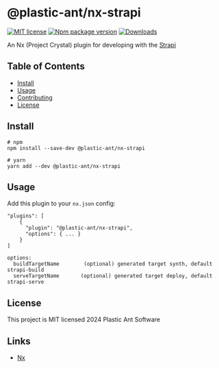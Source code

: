 # @plastic-ant/nx-strapi

[![MIT license](https://img.shields.io/badge/License-MIT-blue.svg)](https://lbesson.mit-license.org/)
[![Npm package version](https://badgen.net/npm/v/@plastic-ant/nx-strapi)](https://npmjs.com/package/@plastic-ant/nx-strapi)
[![Downloads](https://img.shields.io/npm/dm/@plastic-ant/nx-strapi.svg)](https://npmjs.com/package/@plastic-ant/nx-strapi)

An Nx (Project Crystal) plugin for developing with the [Strapi](https://strapi.io/)

## Table of Contents

- [Install](#install)
- [Usage](#usage)
- [Contributing](#contributing)
- [License](#license)

## Install

```shell
# npm
npm install --save-dev @plastic-ant/nx-strapi

# yarn
yarn add --dev @plastic-ant/nx-strapi
```

## Usage

Add this plugin to your `nx.json` config:

```
"plugins": [
    {
      "plugin": "@plastic-ant/nx-strapi",
      "options": { ... }
    }
]
```

```
options:
  buildTargetName        (optional) generated target synth, default strapi-build
  serveTargetName       (optional) generated target deploy, default strapi-serve
```

## License

This project is MIT licensed 2024 Plastic Ant Software

## Links

- [Nx](https://github.com/nrwl/nx)
